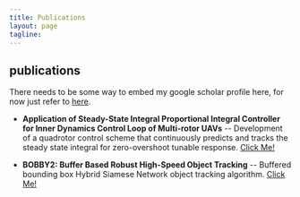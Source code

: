 ```yaml
---
title: Publications
layout: page
tagline:
---
```


<div>
  <h2 class="page-header-brief">publications</h2>
  <div class="line-sep"></div>
</div>

There needs to be some way to embed my google scholar profile here, for now just refer to <a href="https://scholar.google.com/citations?user=FHvuXNcAAAAJ&hl=en" target="_blank">here</a>.

- **Application of Steady-State Integral Proportional Integral Controller for Inner Dynamics Control Loop of Multi-rotor UAVs** 
-- Development of a quadrotor control scheme that continuously predicts and tracks the steady state integral for zero-overshoot tunable response. <a href="https://ieeexplore.ieee.org/abstract/document/8776780" target="_blank">Click Me!</a>

- **BOBBY2: Buffer Based Robust High-Speed Object Tracking**
-- Buffered bounding box Hybrid Siamese Network object tracking algorithm. 
<a href="https://arxiv.org/abs/1910.08263" target="_blank">Click Me!</a>